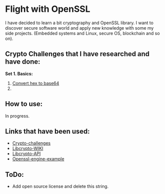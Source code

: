 # Flight with OpenSSL

I have decided to learn a bit cryptography and OpenSSL library. 
I want to discover secure software world and apply new knowledge with some my side projects.
(Embedded systems and Linux, secure OS, blockchain and so on).


## Crypto Challenges that I have researched and have done:

**Set 1. Basics:**
1. [Convert hex to base64](https://cryptopals.com/sets/1/challenges/1)
2.


## How to use:
In progress.


## Links that have been used:
 - [Crypto-challenges](https://cryptopals.com/)
 - [Libcrypto-WIKI](https://wiki.openssl.org/index.php/Libcrypto_API)
 - [Libcrypto-API](https://www.openssl.org/docs/man1.1.0/man3/) 
 - [Openssl-engine-example](https://www.openssl.org/blog/blog/2015/10/08/engine-building-lesson-1-a-minimum-useless-engine/)


## ToDo:
 - Add open source license and delete this string.
